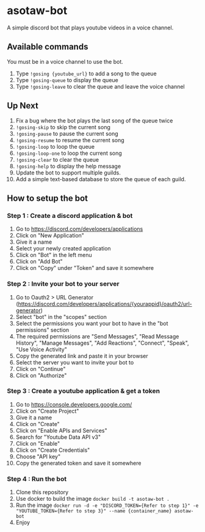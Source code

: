 # asotaw-bot

A simple discord bot that plays youtube videos in a voice channel.

## Available commands

You must be in a voice channel to use the bot.
1. Type ```!gosing {youtube_url}``` to add a song to the queue
2. Type ```!gosing-queue``` to display the queue
3. Type ```!gosing-leave``` to clear the queue and leave the voice channel

## Up Next

1. Fix a bug where the bot plays the last song of the queue twice
2. ```!gosing-skip``` to skip the current song
3. ```!gosing-pause``` to pause the current song
4. ```!gosing-resume``` to resume the current song
5. ```!gosing-loop``` to loop the queue
6. ```!gosing-loop-one``` to loop the current song
7. ```!gosing-clear``` to clear the queue
8. ```!gosing-help``` to display the help message
9. Update the bot to support multiple guilds.
10. Add a simple text-based database to store the queue of each guild.

## How to setup the bot

### Step 1 : Create a discord application & bot

1. Go to https://discord.com/developers/applications
2. Click on "New Application"
3. Give it a name
4. Select your newly created application
5. Click on "Bot" in the left menu
6. Click on "Add Bot"
7. Click on "Copy" under "Token" and save it somewhere

### Step 2 : Invite your bot to your server

1. Go to Oauth2 > URL Generator (https://discord.com/developers/applications/{yourappid}/oauth2/url-generator)
2. Select "bot" in the "scopes" section
3. Select the permissions you want your bot to have in the "bot permissions" section
4. The required permissions are "Send Messages", "Read Message History", "Manage Messages", "Add Reactions", "Connect", "Speak", "Use Voice Activity"
5. Copy the generated link and paste it in your browser
6. Select the server you want to invite your bot to
7. Click on "Continue"
8. Click on "Authorize"

### Step 3 : Create a youtube application & get a token

1. Go to https://console.developers.google.com/
2. Click on "Create Project"
3. Give it a name
4. Click on "Create"
5. Click on "Enable APIs and Services"
6. Search for "Youtube Data API v3"
7. Click on "Enable"
8. Click on "Create Credentials"
9. Choose "API key"
10. Copy the generated token and save it somewhere

### Step 4 : Run the bot

1. Clone this repository
2. Use docker to build the image
``` docker build -t asotaw-bot . ```
3. Run the image
``` docker run -d -e "DISCORD_TOKEN={Refer to step 1}" -e "YOUTUBE_TOKEN={Refer to step 3}" --name {container_name} asotaw-bot ```
4. Enjoy
